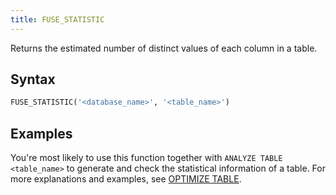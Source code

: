 ```yaml
---
title: FUSE_STATISTIC
---
```


Returns the estimated number of distinct values of each column in a table.


## Syntax

```sql
FUSE_STATISTIC('<database_name>', '<table_name>')
```

## Examples

You're most likely to use this function together with `ANALYZE TABLE <table_name>` to generate and check the statistical information of a table. For more explanations and examples, see [OPTIMIZE TABLE](../../14-sql-commands/00-ddl/20-table/60-optimize-table.md).